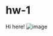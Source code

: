 # hw-1

Hi here! 
![image](https://github.com/Dmitry3Lyalyuk/hw-1/assets/165943906/a01c8bcb-f7b9-40cd-b8f4-03a2538accae)
